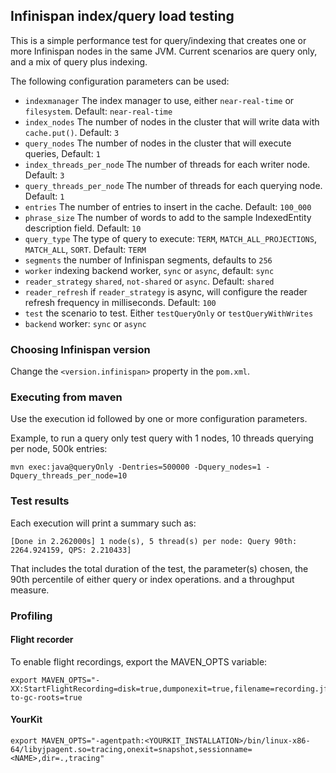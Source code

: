 ## Infinispan index/query load testing

This is a simple performance test for query/indexing that creates one or more Infinispan nodes in the same JVM. 
Current scenarios are query only, and a mix of query plus indexing.

The following configuration parameters can be used:
 
* ```indexmanager``` The index manager to use, either ```near-real-time``` or ```filesystem```. Default: ```near-real-time``` 
 * ```index_nodes``` The number of nodes in the cluster that will write data with `cache.put()`. Default: ```3```
 * ```query_nodes``` The number of nodes in the cluster that will execute queries, Default: ```1```
 * ```index_threads_per_node``` The number of threads for each writer node. Default: ```3```
 * ```query_threads_per_node``` The number of threads for each querying node. Default: ```1```
 * ```entries``` The number of entries to insert in the cache. Default: ```100_000```
 * ```phrase_size``` The number of words to add to the sample IndexedEntity description field. Default: ```10```
 * ```query_type``` The type of query to execute: ```TERM```, ```MATCH_ALL_PROJECTIONS```, ```MATCH_ALL```, ```SORT```. Default: ```TERM```
 * ```segments``` the number of Infinispan segments, defaults to ```256```
 * ```worker``` indexing backend worker, ```sync``` or ```async```, default: ```sync```
 * ```reader_strategy``` ```shared```, ```not-shared``` or ```async```. Default: ```shared```
 * ```reader_refresh``` if ```reader_strategy``` is async, will configure the reader refresh frequency in milliseconds. Default: ```100```
 * ```test``` the scenario to test. Either ```testQueryOnly``` or ```testQueryWithWrites```
 * ```backend``` worker: ```sync``` or ```async```

### Choosing Infinispan version

Change the ```<version.infinispan>``` property in the ```pom.xml```.

### Executing from maven

Use the execution id followed by one or more configuration parameters. 

Example, to run a query only test query with 1 nodes, 10 threads querying per node, 500k entries:

```mvn exec:java@queryOnly -Dentries=500000 -Dquery_nodes=1 -Dquery_threads_per_node=10``` 

### Test results

Each execution will print a summary such as:

```[Done in 2.262000s] 1 node(s), 5 thread(s) per node: Query 90th: 2264.924159, QPS: 2.210433]```

That includes the total duration of the test, the parameter(s) chosen, the 90th percentile of either query or index operations.
and a throughput measure.

### Profiling

#### Flight recorder

To enable flight recordings, export the MAVEN_OPTS variable:

```
export MAVEN_OPTS="-XX:StartFlightRecording=disk=true,dumponexit=true,filename=recording.jfr,maxsize=1024m,maxage=1d,settings=profile,path-to-gc-roots=true
```

#### YourKit

```
export MAVEN_OPTS="-agentpath:<YOURKIT_INSTALLATION>/bin/linux-x86-64/libyjpagent.so=tracing,onexit=snapshot,sessionname=<NAME>,dir=.,tracing"
```

